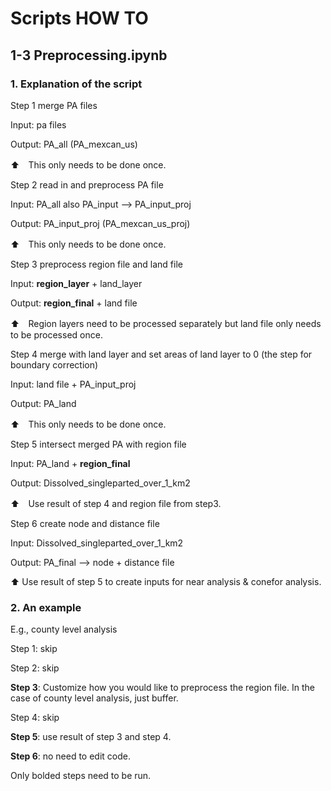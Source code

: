 # Scripts HOW TO

## 1-3 Preprocessing.ipynb

### 1. Explanation of the script

Step 1 merge PA files

Input: pa files

Output: PA_all (PA_mexcan_us)

⬆️　This only needs to be done once.


Step 2 read in and preprocess PA file

Input: PA_all also PA_input —> PA_input_proj

Output: PA_input_proj (PA_mexcan_us_proj)

⬆️　This only needs to be done once.


Step 3 preprocess region file and land file

Input: **region_layer** + land_layer

Output: **region_final** + land file

⬆️　Region layers need to be processed separately but land file only needs to be processed once.


Step 4 merge with land layer and set areas of land layer to 0 (the step for boundary correction)

Input: land file + PA_input_proj

Output: PA_land

⬆️　This only needs to be done once.


Step 5 intersect merged PA with region file

Input: PA_land + **region_final**

Output: Dissolved_singleparted_over_1_km2

⬆️　Use result of step 4 and region file from step3.


Step 6 create node and distance file

Input: Dissolved_singleparted_over_1_km2

Output: PA_final —> node + distance file

⬆️ Use result of step 5 to create inputs for near analysis & conefor analysis.

### 2. An example

E.g., county level analysis

Step 1: skip

Step 2: skip

**Step 3**: Customize how you would like to preprocess the region file. In the case of county level analysis, just buffer.

Step 4: skip

**Step 5**: use result of step 3 and step 4.

**Step 6**: no need to edit code.

Only bolded steps need to be run.
